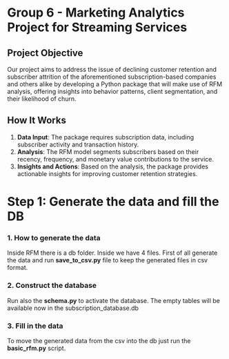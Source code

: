 # Group 6 - Marketing Analytics Project for Streaming Services

## Project Objective

Our project aims to address the issue of declining customer retention and subscriber attrition of the aforementioned subscription-based companies and others alike by developing a Python package that will make use of RFM analysis, offering insights into behavior patterns, client segmentation, and their likelihood of churn.


## How It Works

1. **Data Input**: The package requires subscription data, including subscriber activity and transaction history.
2. **Analysis**: The RFM model segments subscribers based on their recency, frequency, and monetary value contributions to the service.
3. **Insights and Actions**: Based on the analysis, the package provides actionable insights for improving customer retention strategies.

# Step 1: Generate the data and fill the DB

### 1. How to generate the data
Inside RFM there is a db folder. Inside we have 4 files. First of all generate the data and run **save_to_csv.py** file to keep the generated files in csv format.

### 2. Construct the database
Run also the **schema.py** to activate the database. The empty tables will be available now in the subscription_database.db


### 3. Fill in the data
To move the generated data from the csv into the db just run the **basic_rfm.py** script.

